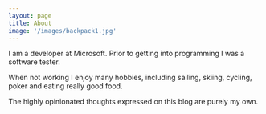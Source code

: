 ```yaml
---
layout: page
title: About
image: '/images/backpack1.jpg'
---
```


I am a developer at Microsoft. Prior to getting into programming I was a software tester.

When not working I enjoy many hobbies, including sailing, skiing, cycling, poker and eating really good food.

The highly opinionated thoughts expressed on this blog are purely my own.
